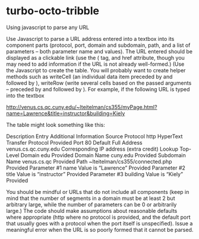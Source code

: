 # turbo-octo-tribble
Using javascript to parse any URL 

Use Javascript to parse a URL address entered into a textbox into its component parts (protocol, port, domain and subdomain, path, and a list of parameters – both parameter name and values). The URL entered should be displayed as a clickable link (use the (<a> tag, and href attribute, though you may need to add information if the URL is not already well-formed.) (Use the Javascript to create the table. You will probably want to create helper methods such as writeCell (an individual data item preceded by <td> and followed by </td>), writeRow (write several cells based on the passed arguments – preceded by <tr> and followed by </tr>). For example, if the following URL is typed into the textbox

http://venus.cs.qc.cuny.edu/~lteitelman/cs355/myPage.html?name=Lawrence&title=instructor&building=Kiely

The table might look something like this:

Description	Entry	Additional Information	Source
Protocol	http	HyperText Transfer Protocol	Provided
Port	80		Default
Full Address	venus.cs.qc.cuny.edu	Corresponding IP address
(extra credit)	Lookup
Top-Level Domain	edu		Provided
Domain Name	cuny.edu		Provided
Subdomain Name	venus.cs.qc		Provided
Path	~lteitelman/cs355/connected.php		Provided
Parameter #1	name	Value is “Lawrence”	Provided
Parameter #2	title	Value is “instructor”	Provided
Parameter #3	building	Value is “Kiely”	Provided

You should be mindful or URLs that do not include all components (keep in mind that the number of segments in a domain must be at least 2 but arbitrary large, while the number of parameters can be 0 or arbitrarily large.) The code should make assumptions about reasonable defaults where appropriate (http where no protocol is provided, and the default port that usually goes with a protocol when the port itself is unspecified). Issue a meaningful error when the URL is so poorly formed that it cannot be parsed. 

